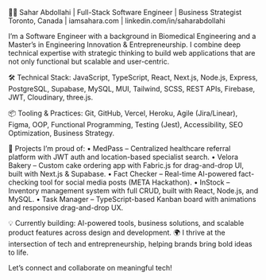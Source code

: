 
👩‍💻 Sahar Abdollahi | Full-Stack Software Engineer | Business Strategist
Toronto, Canada | iamsahara.com | linkedin.com/in/saharabdollahi

I’m a Software Engineer with a background in Biomedical Engineering and a Master’s in Engineering Innovation & Entrepreneurship. I combine deep technical expertise with strategic thinking to build web applications that are not only functional but scalable and user-centric.

🛠 Technical Stack:
JavaScript, TypeScript, React, Next.js, Node.js, Express, PostgreSQL, Supabase, MySQL, MUI, Tailwind, SCSS, REST APIs, Firebase, JWT, Cloudinary, three.js.

📦 Tooling & Practices:
Git, GitHub, Vercel, Heroku, Agile (Jira/Linear), Figma, OOP, Functional Programming, Testing (Jest), Accessibility, SEO Optimization, Business Strategy.

🚀 Projects I’m proud of:
	•	MedPass – Centralized healthcare referral platform with JWT auth and location-based specialist search.
	•	Velora Bakery – Custom cake ordering app with Fabric.js for drag-and-drop UI, built with Next.js & Supabase.
	•	Fact Checker – Real-time AI-powered fact-checking tool for social media posts (META Hackathon).
	•	InStock – Inventory management system with full CRUD, built with React, Node.js, and MySQL.
	•	Task Manager – TypeScript-based Kanban board with animations and responsive drag-and-drop UX.

💡 Currently building: AI-powered tools, business solutions, and scalable product features across design and development.
🌍 I thrive at the intersection of tech and entrepreneurship, helping brands bring bold ideas to life.

Let’s connect and collaborate on meaningful tech!
